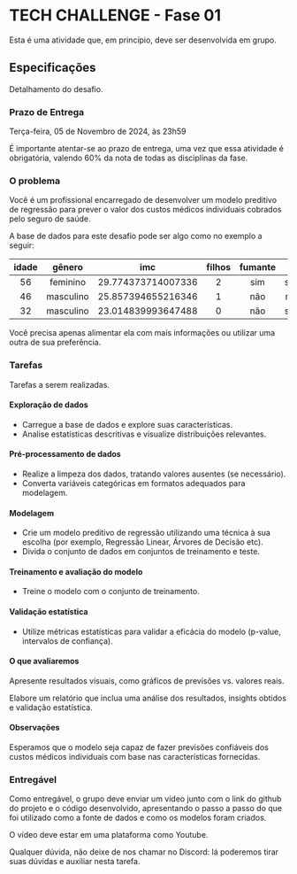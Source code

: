 # TECH CHALLENGE - Fase 01

Esta é uma atividade que, em princípio, deve ser desenvolvida em grupo. 

## Especificações

Detalhamento do desafio.

### Prazo de Entrega

Terça-feira, 05 de Novembro de 2024, às 23h59

É importante atentar-se ao prazo de entrega, uma vez que essa atividade é obrigatória, valendo 60% da nota de todas as disciplinas da fase.

### O problema

Você é um profissional encarregado de desenvolver um modelo preditivo de regressão para prever o valor dos custos médicos individuais cobrados pelo seguro de saúde.

A base de dados para este desafio pode ser algo como no exemplo a seguir:

| idade | gênero | imc | filhos | fumante | região | encargos |
| :-: | :-: | :-: | :-: | :-: | :-: | :-: |
| 56 | feminino | 29.774373714007336 | 2 | sim | sudoeste | 31109.88976 |
| 46 | masculino | 25.857394655216346 | 1 | não | nordeste | 26650.7026 |
| 32 | masculino | 23.014839993647488 | 0 | não | sudoeste | 21459.0379 |

Você precisa apenas alimentar ela com mais informações ou utilizar uma outra de sua preferência.

### Tarefas

Tarefas a serem realizadas.

#### Exploração de dados

- Carregue a base de dados e explore suas características.
- Analise estatísticas descritivas e visualize distribuições relevantes.

#### Pré-processamento de dados

- Realize a limpeza dos dados, tratando valores ausentes (se necessário).
- Converta variáveis categóricas em formatos adequados para modelagem.

#### Modelagem

- Crie um modelo preditivo de regressão utilizando uma técnica à sua
escolha (por exemplo, Regressão Linear, Árvores de Decisão etc).
- Divida o conjunto de dados em conjuntos de treinamento e teste.

#### Treinamento e avaliação do modelo

- Treine o modelo com o conjunto de treinamento.

#### Validação estatística

- Utilize métricas estatísticas para validar a eficácia do modelo (p-value, intervalos de confiança).

#### O que avaliaremos

Apresente resultados visuais, como gráficos de previsões vs. valores reais.

Elabore um relatório que inclua uma análise dos resultados, insights obtidos e validação estatística.

#### Observações

Esperamos que o modelo seja capaz de fazer previsões confiáveis dos custos médicos individuais com base nas características fornecidas. 

### Entregável

Como entregável, o grupo deve enviar um vídeo junto com o link do github do projeto e o código desenvolvido, apresentando o passo a passo do que foi utilizado como a fonte de dados e como os modelos foram criados.

O vídeo deve estar em uma plataforma como Youtube. 

Qualquer dúvida, não deixe de nos chamar no Discord: lá poderemos tirar suas dúvidas e auxiliar nesta tarefa. 
